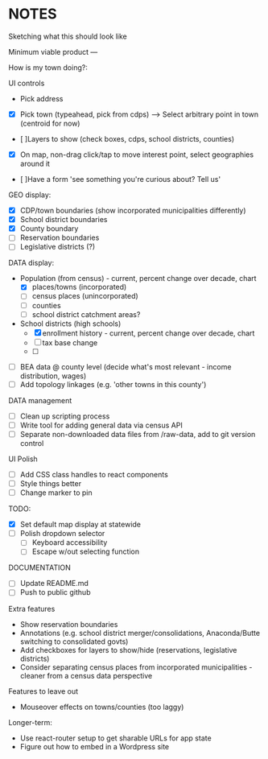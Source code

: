 # NOTES

Sketching what this should look like

Minimum viable product —

How is my town doing?:

UI controls

- Pick address
- [x] Pick town (typeahead, pick from cdps) --> Select arbitrary point in town (centroid for now)
- [ ]Layers to show (check boxes, cdps, school districts, counties)
- [x] On map, non-drag click/tap to move interest point, select geographies around it
- [ ]Have a form 'see something you're curious about? Tell us'

GEO display:
- [x] CDP/town boundaries (show incorporated municipalities differently)
- [x] School district boundaries
- [x] County boundary
- [ ] Reservation boundaries
- [ ] Legislative districts (?)

DATA display:
- Population (from census) - current, percent change over decade, chart
    - [x] places/towns (incorporated)
    - [ ] census places (unincorporated)
    - [ ] counties
    - [ ] school district catchment areas?
- School districts (high schools)
    - [x] enrollment history - current, percent change over decade, chart
    - [ ] tax base change
    - [ ]
- [ ] BEA data @ county level (decide what's most relevant - income distribution, wages)
- [ ] Add topology linkages (e.g. 'other towns in this county')

DATA management
- [ ] Clean up scripting process
- [ ] Write tool for adding general data via census API
- [ ] Separate non-downloaded data files from /raw-data, add to git version control

UI Polish
- [ ] Add CSS class handles to react components
- [ ] Style things better
- [ ] Change marker to pin

TODO:
- [x] Set default map display at statewide
- [ ] Polish dropdown selector
    - [ ] Keyboard accessibility
    - [ ] Escape w/out selecting function

DOCUMENTATION
- [ ] Update README.md
- [ ] Push to public github

Extra features
- Show reservation boundaries
- Annotations (e.g. school district merger/consolidations, Anaconda/Butte switching to consolidated govts)
- Add checkboxes for layers to show/hide (reservations, legislative districts)
- Consider separating census places from incorporated municipalities - cleaner from a census data perspective

Features to leave out
- Mouseover effects on towns/counties (too laggy)

Longer-term:
- Use react-router setup to get sharable URLs for app state
- Figure out how to embed in a Wordpress site